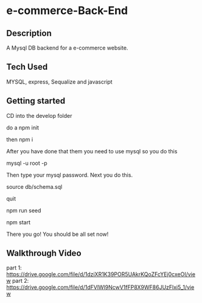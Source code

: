 # e-commerce-Back-End

## Description
A Mysql DB backend for a e-commerce website.

## Tech Used

MYSQL, express, Sequalize and javascript

## Getting started

CD into the develop folder

do a npm init

then npm i

After you have done that them you need to use mysql
so you do this 

mysql -u root -p

Then type your mysql password.
Next you do this.

source db/schema.sql

quit

npm run seed

npm start

There you go!
You should be all set now!

## Walkthrough Video

part 1: https://drive.google.com/file/d/1dziXR1K39POR5UAkrKQoZFcYEj0cxeOI/view
part 2: https://drive.google.com/file/d/1dFVlWl9NcwV1fFP8X9WF86JUzFlxi5_1/view

